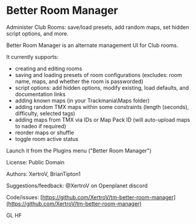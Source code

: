 # Better Room Manager

Administer Club Rooms: save/load presets, add random maps, set hidden script options, and more.

Better Room Manager is an alternate management UI for Club rooms.

It currently supports:
* creating and editing rooms
* saving and loading presets of room configurations (excludes: room name, maps, and whether the room is passworded)
* script options: add hidden options, modify existing, load defaults, and documentation links
* adding known maps (in your Trackmania\Maps folder)
* adding random TMX maps within some constraints (length (seconds), difficulty, selected tags)
* adding maps from TMX via IDs or Map Pack ID (will auto-upload maps to nadeo if required)
* reorder maps or shuffle
* toggle room active status

Launch it from the Plugins menu ("Better Room Manager")

License: Public Domain

Authors: XertroV, BrianTipton1

Suggestions/feedback: @XertroV on Openplanet discord

Code/issues: [https://github.com/XertroV/tm-better-room-manager](https://github.com/XertroV/tm-better-room-manager)

GL HF

<!-- todo: fix for room / campaign image mixup -->
